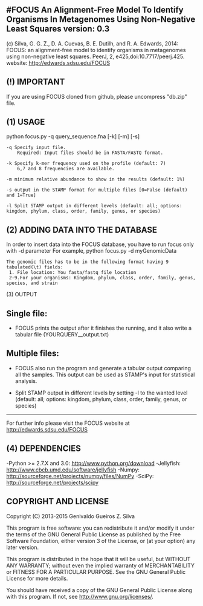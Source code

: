 #FOCUS
An Alignment-Free Model To Identify Organisms In Metagenomes Using Non-Negative Least Squares 
version: 0.3
-----

(c)            Silva, G. G. Z., D. A. Cuevas, B. E. Dutilh, and R. A. Edwards, 2014: FOCUS: an alignment-free model
			   to identify organisms in metagenomes using non-negative least squares. PeerJ, 2, e425,doi:10.7717/peerj.425.
website: 	   http://edwards.sdsu.edu/FOCUS


(!) IMPORTANT
-----
If you are using FOCUS cloned from github, please uncompress "db.zip" file.

(1) USAGE
-----
python focus.py -q query_sequence.fna [-k] [-m] [-s]

	-q Specify input file. 
		Required: Input files should be in FASTA/FASTQ format. 

	-k Specify k-mer frequency used on the profile (default: 7)
		6,7 and 8 frequencies are available. 
	
	-m minimum relative abundance to show in the results (default: 1%)
	
	-s output in the STAMP format for multiple files [0=False (default) and 1=True]
	
	-l Split STAMP output in different levels (default: all; options: kingdom, phylum, class, order, family, genus, or species)

	
(2) ADDING DATA INTO THE DATABASE
-----
In order to insert data into the FOCUS database, you have to run focus only with -d parameter
	For example, python focus.py -d myGenomicData

	The genomic files has to be in the following format having 9 tabulated(\t) fields:
	 1. File location: You fasta/fastq file location
	 2-9.For your organisms: Kingdom, phylum, class, order, family, genus, species, and strain
	 
(3) OUTPUT

Single file:
---------------------------------------------------------------------------------------------------------------
- FOCUS prints the output after it finishes the running, and it also write a tabular file (YOURQUERY__output.txt)

Multiple files:
---------------------------------------------------------------------------------------------------------------
- FOCUS also run the program and generate a tabular output comparing all the samples. This output can be used
as STAMP's input for statistical analysis.

- Split STAMP output in different levels by setting -l to the wanted level 
(default: all; options: kingdom, phylum, class, order, family, genus, or species)
-----
For further info please visit the FOCUS website at http://edwards.sdsu.edu/FOCUS


(4) DEPENDENCIES
------------
-Python >= 2.7.X and 3.0: http://www.python.org/download
-Jellyfish: http://www.cbcb.umd.edu/software/jellyfish
-Numpy: http://sourceforge.net/projects/numpy/files/NumPy
-SciPy: http://sourceforge.net/projects/scipy

COPYRIGHT AND LICENSE
---------------------
Copyright (C) 2013-2015  Genivaldo Gueiros Z. Silva

This program is free software: you can redistribute it and/or modify it under
the terms of the GNU General Public License as published by the Free Software
Foundation, either version 3 of the License, or (at your option) any later
version.

This program is distributed in the hope that it will be useful, but WITHOUT ANY
WARRANTY; without even the implied warranty of MERCHANTABILITY or FITNESS FOR A
PARTICULAR PURPOSE.  See the GNU General Public License for more details.

You should have received a copy of the GNU General Public License along with
this program.  If not, see <http://www.gnu.org/licenses/>.
